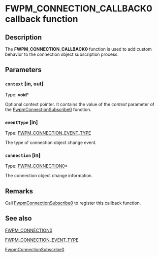 # FWPM_CONNECTION_CALLBACK0 callback function

## Description

The **FWPM_CONNECTION_CALLBACK0** function is used to add custom behavior to the connection object subscription process.

## Parameters

### `context` [in, out]

Type: **void***

Optional context pointer. It contains the value of the *context* parameter of the [FwpmConnectionSubscribe0](https://learn.microsoft.com/windows/desktop/api/fwpmu/nf-fwpmu-fwpmconnectionsubscribe0) function.

### `eventType` [in]

Type: [FWPM_CONNECTION_EVENT_TYPE](https://learn.microsoft.com/windows/desktop/api/fwpmtypes/ne-fwpmtypes-fwpm_connection_event_type)

The type of connection object change event.

### `connection` [in]

Type: [FWPM_CONNECTION0](https://learn.microsoft.com/windows/desktop/api/fwpmtypes/ns-fwpmtypes-fwpm_connection0)*

The connection object change information.

## Remarks

Call [FwpmConnectionSubscribe0](https://learn.microsoft.com/windows/desktop/api/fwpmu/nf-fwpmu-fwpmconnectionsubscribe0) to register this callback function.

## See also

[FWPM_CONNECTION0](https://learn.microsoft.com/windows/desktop/api/fwpmtypes/ns-fwpmtypes-fwpm_connection0)

[FWPM_CONNECTION_EVENT_TYPE](https://learn.microsoft.com/windows/desktop/api/fwpmtypes/ne-fwpmtypes-fwpm_connection_event_type)

[FwpmConnectionSubscribe0](https://learn.microsoft.com/windows/desktop/api/fwpmu/nf-fwpmu-fwpmconnectionsubscribe0)